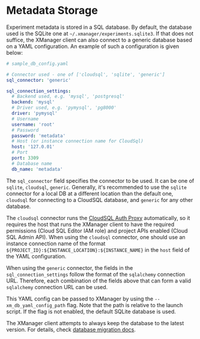 # Metadata Storage

Experiment metadata is stored in a SQL database. By default, the database used
is the SQLite one at `~/.xmanager/experiments.sqlite3`. If that does not
suffice, the XManager client can also connect to a generic database based on a
YAML configuration. An example of such a configuration is given below:

```yaml
# sample_db_config.yaml

# Connector used - one of ['cloudsql', 'sqlite', 'generic']
sql_connector: 'generic'

sql_connection_settings:
  # Backend used, e.g. 'mysql', 'postgresql'
  backend: 'mysql'
  # Driver used, e.g. 'pymysql', 'pg8000'
  driver: 'pymysql'
  # Username
  username: 'root'
  # Password
  password: 'metadata'
  # Host (or instance connection name for CloudSql)
  host: '127.0.01'
  # Port
  port: 3309
  # Database name
  db_name: 'metadata'
```

The `sql_connector` field specifies the connector to be used. It can be one of
`sqlite`, `cloudsql`, `generic`. Generally, it's recommended to use the `sqlite`
connector for a local DB at a different location than the default one,
`cloudsql` for connecting to a CloudSQL database, and `generic` for any other
database.

The `cloudsql` connector runs the
[CloudSQL Auth Proxy](https://cloud.google.com/sql/docs/mysql/sql-proxy)
automatically, so it requires the host that runs the XManager client to have the
required permissions (Cloud SQL Editor IAM role) and project APIs enabled (Cloud
SQL Admin API). When using the `cloudsql` connector, one should use an instance
connection name of the format
`${PROJECT_ID}:${INSTANCE_LOCATION}:${INSTANCE_NAME}` in the `host` field of the
YAML configuration.

When using the `generic` connector, the fields in the `sql_connection_settings`
follow the format of the `sqlalchemy` connection URL. Therefore, each
combination of the fields above that can form a valid `sqlalchemy` connection
URL can be used.

This YAML config can be passed to XManager by using the
`--xm_db_yaml_config_path` flag. Note that the path is relative to the launch
script. If the flag is not enabled, the default SQLite database is used.

The XManager client attempts to always keep the database to the latest version.
For details, check
[database migration docs](https://github.com/deepmind/xmanager/tree/main/xmanager/xm_local/storage/alembic/README.md).
